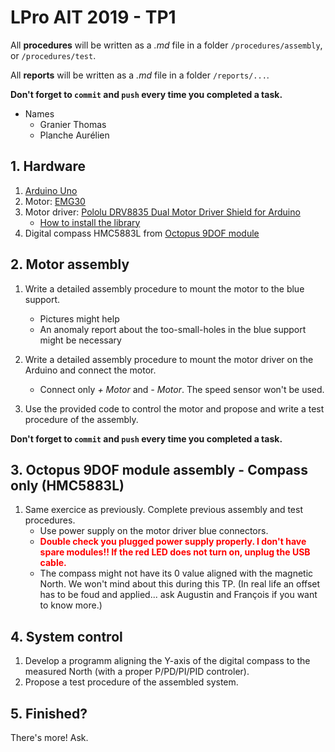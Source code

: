 # LPro AIT 2019 - TP1

All **procedures** will be written as a *.md* file in a folder `/procedures/assembly`, or `/procedures/test`.

All **reports** will be written as a *.md* file in a folder `/reports/...`.

**Don't forget to `commit` and `push` every time you completed a task.**

- Names
    - Granier Thomas
    - Planche Aurélien

## 1. Hardware

1. [Arduino Uno](https://store.arduino.cc/)
2. Motor: [EMG30](https://www.gotronic.fr/art-motoreducteur-encodeur-emg30-866.htm)
3. Motor driver: [Pololu DRV8835 Dual Motor Driver Shield for Arduino](https://www.pololu.com/product/2511)
    - [How to install the library](https://github.com/pololu/drv8835-motor-shield)
4. Digital compass HMC5883L from [Octopus 9DOF module](https://www.elecfreaks.com/estore/octopus-9dof-module.html)

## 2. Motor assembly

1. Write a detailed assembly procedure to mount the motor to the blue support.
    - Pictures might help
    - An anomaly report about the too-small-holes in the blue support might be necessary

2. Write a detailed assembly procedure to mount the motor driver on the Arduino and connect the motor.
    - Connect only *+ Motor* and *- Motor*. The speed sensor won't be used.

3. Use the provided code to control the motor and propose and write a test procedure of the assembly.

**Don't forget to `commit` and `push` every time you completed a task.**

## 3. Octopus 9DOF module assembly - Compass only (HMC5883L)

1. Same exercice as previously. Complete previous assembly and test procedures.
    - Use power supply on the motor driver blue connectors.
    - <span style="color:red">**Double check you plugged power supply properly. I don't have spare modules!! If the red LED does not turn on, unplug the USB cable.**</span>
    - The compass might not have its 0 value aligned with the magnetic North. We won't mind about this during this TP. (In real life an offset has to be foud and applied... ask Augustin and François if you want to know more.)

## 4. System control

1. Develop a programm aligning the Y-axis of the digital compass to the measured North (with a proper P/PD/PI/PID controler).
2. Propose a test procedure of the assembled system.

## 5. Finished?

There's more! Ask.